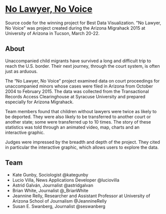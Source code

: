 # [No Lawyer, No Voice](http://bit.ly/cactuskings)

Source code for the winning project for Best Data Visualization. "No Lawyer, No Voice" was project created during the Arizona Migrahack 2015 at University of Arizona in Tucson, March 20-22.

## About

Unaccompanied child migrants have survived a long and difficult trip to reach the U.S. border. Their next journey, through the court system, is often just as arduous.

The “No Lawyer, No Voice” project examined data on court proceedings for unaccompanied minors whose cases were filed in Arizona from October 2004 to February 2015. The data was collected from the Transactional Records Access Clearinghouse at Syracuse University and prepared especially for Arizona Migrahack.

Team members found that children without lawyers were twice as likely to be deported. They were also likely to be transferred to another court or another state; some were transferred up to 10 times. The story of these statistics was told through an animated video, map, charts and an interactive graphic.

Judges were impressed by the breadth and depth of the project. They cited in particular the interactive graphic, which allows users to explore the data.

## Team

* Kate Gunby, Sociologist @kategunby
* Lucio Villa, News Applications Developer @luciovilla
* Astrid Galván, Journalist @astridgalvan
* Brian White, Journalist @_BrianWhite
* Jeannine Relly, Researcher and Assistant Professor at University of Arizona School of Journalism @JeannineRelly
* Susan E. Swanberg, Journalist @seswanberg